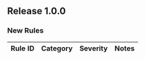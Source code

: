 ## Release 1.0.0

### New Rules
Rule ID | Category | Severity | Notes
--------|----------|----------|--------------------